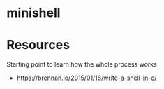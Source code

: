 # minishell

# Resources
Starting point to learn how the whole process works
- https://brennan.io/2015/01/16/write-a-shell-in-c/